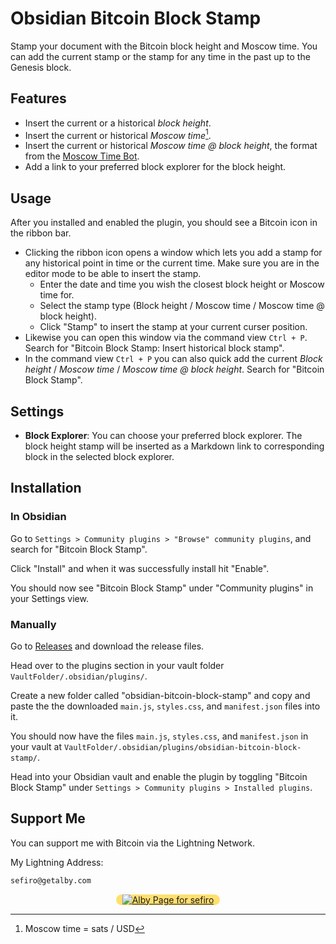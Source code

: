 # Obsidian Bitcoin Block Stamp

Stamp your document with the Bitcoin block height and Moscow time. You can add the current stamp or the stamp for any time in the past up to the Genesis block.

## Features

- Insert the current or a historical _block height_.
- Insert the current or historical _Moscow time_[^mt].
- Insert the current or historical _Moscow time @ block height_, the format from the [Moscow Time Bot](https://njump.me/npub1030jfcwftah37a242jv0qqvmuyje5ew8tt59rs3477c4e8ugurhqzdwcta).
- Add a link to your preferred block explorer for the block height.

[^mt]: Moscow time = sats / USD

## Usage

After you installed and enabled the plugin, you should see a Bitcoin icon in the ribbon bar.

- Clicking the  ribbon icon opens a window which lets you add a stamp for any historical point in time or the current time. Make sure you are in the editor mode to be able to insert the stamp.
  - Enter the date and time you wish the closest block height or Moscow time for.
  - Select the stamp type (Block height / Moscow time / Moscow time @ block height).
  - Click "Stamp" to insert the stamp at your current curser position.
- Likewise you can open this window via the command view `Ctrl + P`. Search for "Bitcoin Block Stamp: Insert historical block stamp".
- In the command view `Ctrl + P` you can also quick add the current _Block height_ / _Moscow time_ / _Moscow time @ block height_. Search for "Bitcoin Block Stamp".

## Settings

- **Block Explorer**: You can choose your preferred block explorer. The block height stamp will be inserted as a Markdown link to corresponding block in the selected block explorer.

## Installation

### In Obsidian

Go to `Settings > Community plugins > "Browse" community plugins`, and search for "Bitcoin Block Stamp".

Click "Install" and when it was successfully install hit "Enable".

You should now see "Bitcoin Block Stamp" under "Community plugins" in your Settings view.

### Manually

Go to [Releases](https://github.com/sfr0xyz/obsidian-bitcoin-block-stamp/releases) and download the release files.

Head over to the plugins section in your vault folder `VaultFolder/.obsidian/plugins/`.

Create a new folder called "obsidian-bitcoin-block-stamp" and copy and paste the the downloaded `main.js`, `styles.css`, and `manifest.json` files into it.

You should now have the files `main.js`, `styles.css`, and `manifest.json` in your vault at `VaultFolder/.obsidian/plugins/obsidian-bitcoin-block-stamp/`.

Head into your Obsidian vault and enable the plugin by toggling "Bitcoin Block Stamp" under `Settings > Community plugins > Installed plugins`.

## Support Me

You can support me with Bitcoin via the Lightning Network.

My Lightning Address:

```txt
sefiro@getalby.com
```

<div align="center">
  <a href="https://getalby.com/p/sefiro"><img src="https://framerusercontent.com/images/ne7w7969praOzHjI8qQthR3eI.png?scale-down-to=128" alt="Alby Page for sefiro" style="background-color: #FFDF6F; border-radius: 15px; padding: 0px 10px;"></a>
</div>
